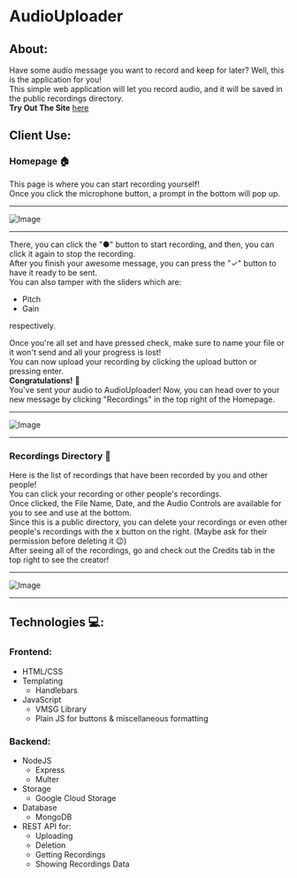 # **AudioUploader**  

## About:  
Have some audio message you want to record and keep for later? Well, this is the application for you!  
This simple web application will let you record audio, and it will be saved in the public recordings directory.  
__Try Out The Site__ [here](https://audiorecording-uploader.herokuapp.com/)  

## Client Use:  

### Homepage 🏠  
This page is where you can start recording yourself!  
Once you click the microphone button, a prompt in the bottom will pop up.  

---

![Image](https://i.gyazo.com/f819306149f5b769fb9adec19913daf5.png)  

---

There, you can click the "●" button to start recording, and then, you can click it again to stop the recording.  
After you finish your awesome message, you can press the "✓" button to have it ready to be sent.  
You can also tamper with the sliders which are:
- Pitch
- Gain
  

respectively.  

  

Once you're all set and have pressed check, make sure to name your file or it won't send and all your progress is lost!  
You can now upload your recording by clicking the upload button or pressing enter.  
__Congratulations!__ 🎊  
You've sent your audio to AudioUploader! Now, you can head over to your new message by clicking "Recordings" in the top right of the Homepage.

---

![Image](https://i.gyazo.com/89aa4b270138ff00ac40124c341ce1ba.png)  

---

### Recordings Directory 🎵  
Here is the list of recordings that have been recorded by you and other people!  
You can click your recording or other people's recordings.  
Once clicked, the File Name, Date, and the Audio Controls are available for you to see and use at the bottom.  
Since this is a public directory, you can delete your recordings or even other people's recordings with the x button on the right. (Maybe ask for their permission before deleting it 😉)  
After seeing all of the recordings, go and check out the Credits tab in the top right to see the creator!  


---

![Image](https://i.gyazo.com/77a318592faf84f5bc6564e113cdf55a.png)  

---


## Technologies 💻:  
### Frontend:  
- HTML/CSS
- Templating
    - Handlebars
- JavaScript
    - VMSG Library
    - Plain JS for buttons & miscellaneous formatting
  
### Backend:  
- NodeJS
    - Express
    - Multer
- Storage
    - Google Cloud Storage
- Database
    - MongoDB
- REST API for:
    - Uploading
    - Deletion
    - Getting Recordings
    - Showing Recordings Data